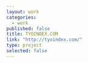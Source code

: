 ```yaml
---
layout: work
categories: 
  - work
published: false
title: TYOINDEX.COM
link: "http://tyoindex.com/"
type: project
selected: false
---
```


